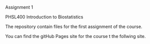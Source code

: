 Assignment 1

PHSL400 Introduction to Biostatistics

The repository contain files for the first assignment of the course.

You can find the gitHub Pages site for the course t the follwing site.